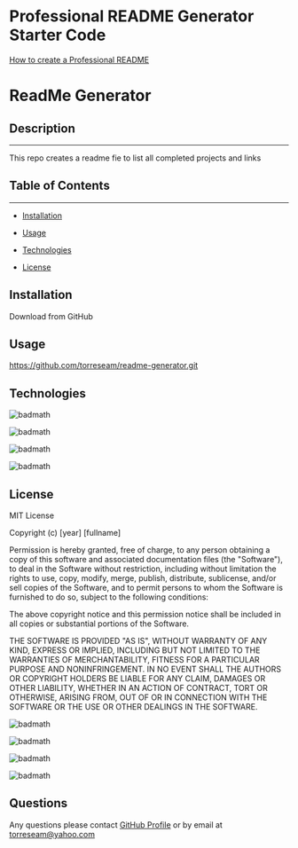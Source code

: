 # Professional README Generator Starter Code

[How to create a Professional README](./readme-guide.md)


  
# ReadMe Generator


## Description
------

  This repo creates a readme fie to list all completed projects and links

## Table of Contents
------

* [Installation](#installation)

* [Usage](#usage)

* [Technologies](#technologies)

* [License](#licenses)

## Installation

 Download from GitHub 

  ## Usage

  https://github.com/torreseam/readme-generator.git

  ## Technologies

  ![badmath](https://img.shields.io/badge/Technology-Node-red)

  ![badmath](https://img.shields.io/badge/Technology-HTML-orange)

  ![badmath](https://img.shields.io/badge/Technology-CSS-yellowgreen)

  ![badmath](https://img.shields.io/badge/Technology-NMP-brightgreen)

  

  ## License

  MIT License

  Copyright (c) [year] [fullname]

  Permission is hereby granted, free of charge, to any person obtaining a copy
  of this software and associated documentation files (the "Software"), to deal
  in the Software without restriction, including without limitation the rights
  to use, copy, modify, merge, publish, distribute, sublicense, and/or sell
  copies of the Software, and to permit persons to whom the Software is
  furnished to do so, subject to the following conditions:

  The above copyright notice and this permission notice shall be included in all
  copies or substantial portions of the Software.

  THE SOFTWARE IS PROVIDED "AS IS", WITHOUT WARRANTY OF ANY KIND, EXPRESS OR
  IMPLIED, INCLUDING BUT NOT LIMITED TO THE WARRANTIES OF MERCHANTABILITY,
  FITNESS FOR A PARTICULAR PURPOSE AND NONINFRINGEMENT. IN NO EVENT SHALL THE
  AUTHORS OR COPYRIGHT HOLDERS BE LIABLE FOR ANY CLAIM, DAMAGES OR OTHER
  LIABILITY, WHETHER IN AN ACTION OF CONTRACT, TORT OR OTHERWISE, ARISING FROM,
  OUT OF OR IN CONNECTION WITH THE SOFTWARE OR THE USE OR OTHER DEALINGS IN THE
  SOFTWARE.
  
 ![badmath](https://img.shields.io/github/languages/top/nielsenjared/badmath)

 ![badmath](https://img.shields.io/badge/License-Apache%202.0-lightgrey)

 ![badmath](https://img.shields.io/badge/License-MIT-blue)

 ![badmath](https://img.shields.io/badge/License-GPL-yellow)


  

  ## Questions


  Any questions please contact [GitHub Profile](https://github.com/torreseam) or by email at [torreseam@yahoo.com](torreseam@yahoo.com)


  